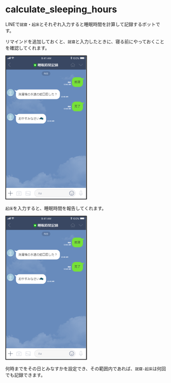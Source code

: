 # calculate_sleeping_hours

LINEで`就寝`・`起床`とそれぞれ入力すると睡眠時間を計算して記録するボットです。

リマインドを追加しておくと、`就寝`と入力したときに、寝る前にやっておくことを確認してくれます。

<img src="img/fall_asleep.png" height="450">

`起床`を入力すると、睡眠時間を報告してくれます。

<img src="img/fall_asleep.png" height="450">

何時までをその日とみなすかを設定でき、その範囲内であれば、`就寝-起床`は何回でも記録できます。